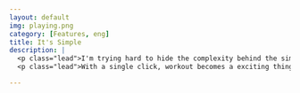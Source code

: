 ```yaml
---
layout: default
img: playing.png
category: [Features, eng]
title: It's Simple
description: |
  <p class="lead">I'm trying hard to hide the complexity behind the simple interface of Pace.</p>
  <p class="lead">With a single click, workout becomes a exciting thing.</p>

---
```

